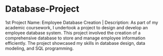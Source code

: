 # Database-Project
1st Project Name: Employee Database Creation |
Description: As part of my academic coursework, I undertook a project to design
and develop an employee database system. This project involved
the creation of a comprehensive database to store and manage
employee information efficiently. The project showcased my skills in
database design, data modeling, and SQL programming.
